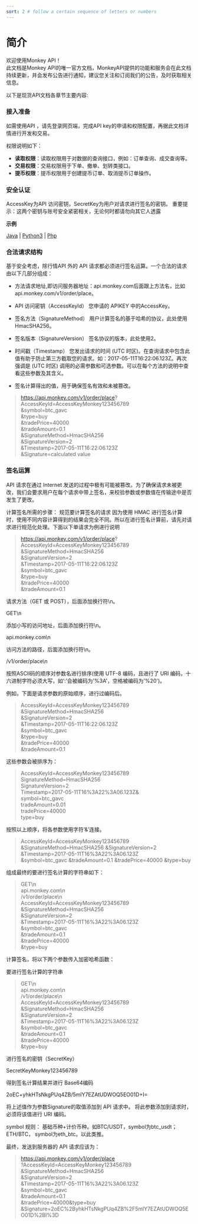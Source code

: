 ```yaml
---
sort: 2 # follow a certain sequence of letters or numbers
---
```

# 简介
欢迎使用Monkey API！  
此文档是Monkey API的唯一官方文档，MonkeyAPI提供的功能和服务会在此文档持续更新，并会发布公告进行通知，建议您关注和订阅我们的公告，及时获取相关信息。

以下是现货API文档各章节主要内容:

### 接入准备
如需使用API ，请先登录网页端，完成API key的申请和权限配置，再据此文档详情进行开发和交易。

权限说明如下：
* **读取权限**：读取权限用于对数据的查询接口，例如：订单查询、成交查询等。
* **交易权限**：交易权限用于下单、撤单、划转类接口。
* **提币权限**：提币权限用于创建提币订单、取消提币订单操作。

### 安全认证
AccessKey为API 访问密钥，SecretKey为用户对请求进行签名的密钥。 重要提示：这两个密钥与账号安全紧密相关，无论何时都请勿向其它人透露

<b>示例</b>

 [Java](https://github.com/newbittrade/openapi//tree/main/blob/ApiDemo.java)  | [Python3](https://github.com/newbittrade/openapi/tree/main/blob/ApiDemo.py) |  [Php](https://github.com/newbittrade/openapi//tree/main/blob/Demo.php)


### 合法请求结构
基于安全考虑，除行情API 外的 API 请求都必须进行签名运算。一个合法的请求由以下几部分组成：

- 方法请求地址,即访问服务器地址：api.monkey.com后面跟上方法名，比如api.monkey.com/v1/order/place。 

- API 访问密钥（AccessKeyId） 您申请的 APIKEY 中的AccessKey。

- 签名方法（SignatureMethod） 用户计算签名的基于哈希的协议，此处使用 HmacSHA256。
  
- 签名版本（SignatureVersion） 签名协议的版本，此处使用2。

- 时间戳（Timestamp） 您发出请求的时间 (UTC 时区)。在查询请求中包含此值有助于防止第三方截取您的请求。如：2017-05-11T16:22:06.123Z。再次强调是 (UTC 时区)
调用的必需参数和可选参数。可以在每个方法的说明中查看这些参数及其含义。

- 签名计算得出的值，用于确保签名有效和未被篡改。


> https://api.monkey.com/v1/order/place?  
AccessKeyId=AccessKeyMonkey123456789  
&symbol=btc_gavc  
&type=buy  
&tradePrice=40000  
&tradeAmount=0.1  
&SignatureMethod=HmacSHA256  
&SignatureVersion=2  
&Timestamp=2017-05-11T16:22:06.123Z  
&Signature=calculated value  



### 签名运算
API 请求在通过 Internet 发送的过程中极有可能被篡改。为了确保请求未被更改，我们会要求用户在每个请求中带上签名，来校验参数或参数值在传输途中是否发生了更改。

计算签名所需的步骤：
规范要计算签名的请求
因为使用 HMAC 进行签名计算时，使用不同内容计算得到的结果会完全不同。所以在进行签名计算前，请先对请求进行规范化处理。下面以下单请求为例进行说明 


>https://api.monkey.com/v1/order/place?  
AccessKeyId=AccessKeyMonkey123456789  
&SignatureMethod=HmacSHA256  
&SignatureVersion=2  
&Timestamp=2017-05-11T16:22:06.123Z  
&symbol=btc_gavc  
&type=buy  
&tradePrice=40000  
&tradeAmount=0.1  

请求方法（GET 或 POST），后面添加换行符\n。

GET\n

添加小写的访问地址，后面添加换行符\n。

api.monkey.com\n

访问方法的路径，后面添加换行符\n。

/v1/order/place\n

按照ASCII码的顺序对参数名进行排序(使用 UTF-8 编码，且进行了 URI 编码，十六进制字符必须大写，如‘:’会被编码为'%3A'，空格被编码为'%20')。  

例如，下面是请求参数的原始顺序，进行过编码后。


>AccessKeyId=AccessKeyMonkey123456789  
&SignatureMethod=HmacSHA256  
&SignatureVersion=2  
&Timestamp=2017-05-11T16:22:06.123Z  
&symbol=btc_gavc  
&type=buy  
&tradePrice=40000  
&tradeAmount=0.1  

这些参数会被排序为：

>AccessKeyId=AccessKeyMonkey123456789  
SignatureMethod=HmacSHA256  
SignatureVersion=2  
Timestamp=2017-05-11T16%3A22%3A06.123Z&  
symbol=btc_gavc  
tradeAmount=0.01  
tradePrice=40000  
type=buy  

按照以上顺序，将各参数使用字符’&’连接。  

>AccessKeyId=AccessKeyMonkey123456789
&SignatureMethod=HmacSHA256
&SignatureVersion=2
&Timestamp=2017-05-11T16%3A22%3A06.123Z  
&symbol=btc_gavc
&tradeAmount=0.1
&tradePrice=40000
&type=buy


组成最终的要进行签名计算的字符串如下：


>GET\n  
api.monkey.com\n  
/v1/order/place\n  
AccessKeyId=AccessKeyMonkey123456789  
&SignatureMethod=HmacSHA256  
&SignatureVersion=2  
&Timestamp=2017-05-11T16%3A22%3A06.123Z  
&symbol=btc_gavc  
&tradeAmount=0.1  
&tradePrice=40000  
&type=buy  


计算签名，将以下两个参数传入加密哈希函数：  

要进行签名计算的字符串

>GET\n  
api.monkey.com\n  
/v1/order/place\n  
AccessKeyId=AccessKeyMonkey123456789  
&SignatureMethod=HmacSHA256  
&SignatureVersion=2  
&Timestamp=2017-05-11T16%3A22%3A06.123Z  
&symbol=btc_gavc  
&tradeAmount=0.1  
&tradePrice=40000  
&type=buy  

进行签名的密钥（SecretKey）

SecretKeyMonkey123456789

得到签名计算结果并进行 Base64编码

2oEC+yhkHTsNkgPUq4ZB/5mlY7EZAtUDWOQ5EO01D+I=

将上述值作为参数Signature的取值添加到 API 请求中。 将此参数添加到请求时，必须将该值进行 URI 编码。

symbol 规则： 基础币种+计价币种。如BTC/USDT，symbol为btc_usdt；ETH/BTC， symbol为eth_btc。以此类推。


最终，发送到服务器的 API 请求应该为：

>https://api.monkey.com/v1/order/place  
?AccessKeyId=AccessKeyMonkey123456789  
&SignatureMethod=HmacSHA256  
&SignatureVersion=2  
&Timestamp=2017-05-11T16%3A22%3A06.123Z  
&symbol=btc_gavc  
&tradeAmount=0.1  
&tradePrice=40000&type=buy  
&Signature=2oEC%2ByhkHTsNkgPUq4ZB%2F5mlY7EZAtUDWOQ5EO01D%2BI%3D  
